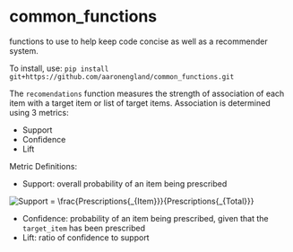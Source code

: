 # common_functions
functions to use to help keep code concise as well as a recommender system.

To install, use: ```pip install git+https://github.com/aaronengland/common_functions.git```

The ```recomendations``` function measures the strength of association of each item with a target item or list of target items. Association is determined using 3 metrics:
- Support
- Confidence
- Lift

Metric Definitions:
- Support: overall probability of an item being prescribed

<img src="https://latex.codecogs.com/gif.latex?Support&space;=&space;\frac{Prescriptions{_{Item}}}{Prescriptions{_{Total}}}" title="Support = \frac{Prescriptions{_{Item}}}{Prescriptions{_{Total}}}" />


- Confidence: probability of an item being prescribed, given that the ```target_item``` has been prescribed
- Lift: ratio of confidence to support
